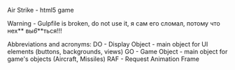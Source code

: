 Air Strike - html5 game

Warning - Gulpfile is broken, do not use it, я сам его сломал, потому что нех** вы*6***ться!!!


Abbreviations and acronyms:
DO - Display Object - main object for UI elements (buttons, backgrounds, views)
GO - Game Object - main object for game's objects (Aircraft, Missiles)
RAF - Request Animation Frame

